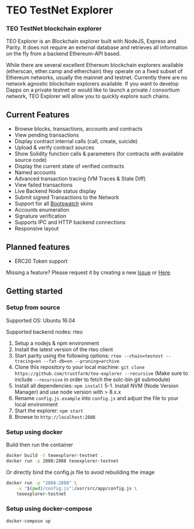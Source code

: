 # TEO TestNet Explorer
### TEO TestNet blockchain explorer

TEO Explorer is an Blockchain explorer built with NodeJS, Express and Parity. It does not require an external database and retrieves all information on the fly from a backend Ethereum-API based.

While there are several excellent Ethereum blockchain explorers available (etherscan, ether.camp and etherchain) they operate on a fixed subset of Ethereum networks, usually the mainnet and testnet. Currently there are no network agnostic blockchain explorers available. If you want to develop Dapps on a private testnet or would like to launch a private / consortium network, TEO Explorer will allow you to quickly explore such chains.

## Current Features
* Browse blocks, transactions, accounts and contracts
* View pending transactions
* Display contract internal calls (call, create, suicide)
* Upload & verify contract sources
* Show Solidity function calls & parameters (for contracts with available source code)
* Display the current state of verified contracts
* Named accounts
* Advanced transaction tracing (VM Traces & State Diff)
* View failed transactions
* Live Backend Node status display
* Submit signed Transactions to the Network
* Support for all [Bootswatch](https://bootswatch.com/) skins
* Accounts enumeration
* Signature verification
* Supports IPC and HTTP backend connections
* Responsive layout

## Planned features
* ERC20 Token support

Missing a feature? Please request it by creating a new [Issue](https://github.com/gobitfly/etherchain-light/issues) or [Here](https://github.com/trustfarm/teo-explorer/issues).

## Getting started

### Setup from source

Supported OS: Ubuntu 16.04

Supported backend nodes: rteo 

1. Setup a nodejs & npm environment
2. Install the latest version of the rteo client
3. Start parity using the following options: `rteo --chain=teotest --tracing=on --fat-db=on --pruning=archive`
4. Clone this repository to your local machine: `git clone https://github.com/trustfarm/teo-explorer --recursive` (Make sure to include `--recursive` in order to fetch the solc-bin git submodule)
5. Install all dependencies: `npm install` 
5-1. Install NVM (Node Version Manager) and use node version with > 8.x.x 
6. Rename `config.js.example` into `config.js` and adjust the file to your local environment
7. Start the explorer: `npm start`
8. Browse to `http://localhost:2888`

### Setup using docker

Build then run the container
```bash
docker build -t teoexplorer-testnet .
docker run -p 2888:2888 teoexplorer-testnet
```

Or directly bind the config.js file to avoid rebuilding the image
```bash
docker run -p "2888:2888" \
    -v "$(pwd)/config.js":/usr/src/app/config.js \
    teoexplorer-testnet
```

### Setup using docker-compose

```bash
docker-compose up
```
